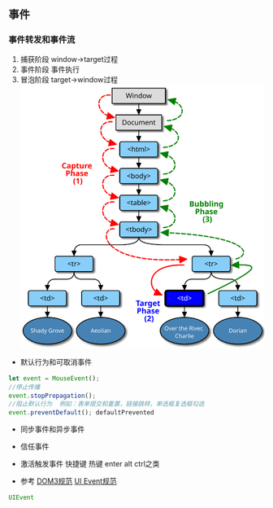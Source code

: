 ## 事件

### 事件转发和事件流
1. 捕获阶段 window->target过程
2. 事件阶段 事件执行
3. 冒泡阶段 target->window过程
![事件流](../../images/js/eventflow.svg)



- 默认行为和可取消事件
```js
let event = MouseEvent();
//停止传播
event.stopPropagation();
//阻止默认行为  例如：表单提交和重置，链接跳转，单选框复选框勾选
event.preventDefault(); defaultPrevented

```
- 同步事件和异步事件

- 信任事件

- 激活触发事件
快捷键 热键  enter alt ctrl之类



- 参考
[DOM3规范](https://www.w3.org/TR/DOM-Level-3-Events/#dom-event-architecture)
[UI Event规范](https://www.w3.org/TR/DOM-Level-3-Events/#ui-events-intro)

```js
UIEvent
```
